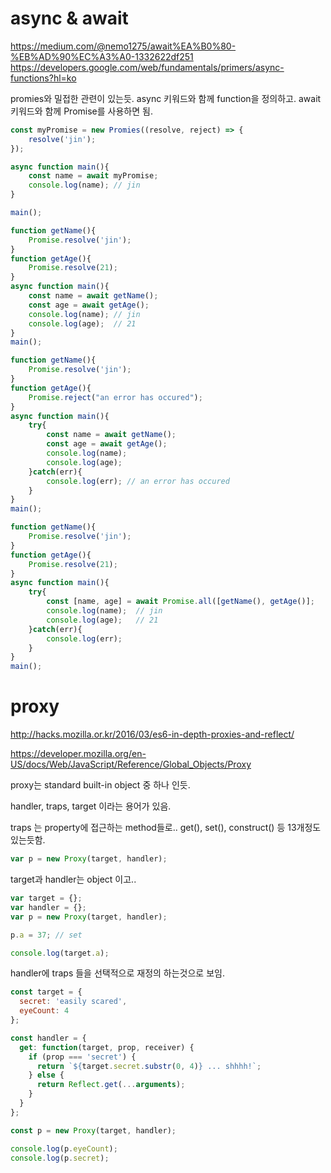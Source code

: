 # async & await

https://medium.com/@nemo1275/await%EA%B0%80-%EB%AD%90%EC%A3%A0-1332622df251  
https://developers.google.com/web/fundamentals/primers/async-functions?hl=ko  

promies와 밀접한 관련이 있는듯. 
async 키워드와 함께 function을 정의하고. 
await 키워드와 함께 Promise를 사용하면 됨. 

```js
const myPromise = new Promies((resolve, reject) => {
    resolve('jin');
});

async function main(){
    const name = await myPromise;
    console.log(name); // jin
}

main();
```


```js
function getName(){
    Promise.resolve('jin');
}
function getAge(){
    Promise.resolve(21);
}
async function main(){
    const name = await getName();
    const age = await getAge();
    console.log(name); // jin
    console.log(age);  // 21
}
main();
```

```js
function getName(){
    Promise.resolve('jin');
}
function getAge(){
    Promise.reject("an error has occured");
}
async function main(){
    try{
        const name = await getName();
        const age = await getAge();
        console.log(name); 
        console.log(age);  
    }catch(err){
        console.log(err); // an error has occured
    }
}
main();
```

```js
function getName(){
    Promise.resolve('jin');
}
function getAge(){
    Promise.resolve(21);
}
async function main(){
    try{
        const [name, age] = await Promise.all([getName(), getAge()];
        console.log(name);  // jin
        console.log(age);   // 21
    }catch(err){
        console.log(err);
    }
}
main();
```


# proxy

http://hacks.mozilla.or.kr/2016/03/es6-in-depth-proxies-and-reflect/

https://developer.mozilla.org/en-US/docs/Web/JavaScript/Reference/Global_Objects/Proxy

proxy는 standard built-in object 중 하나 인듯.

handler, traps, target 이라는 용어가 있음. 

traps 는 property에 접근하는 method들로.. get(), set(), construct() 등 13개정도 있는듯함. 

```js
var p = new Proxy(target, handler);
```

target과 handler는 object 이고.. 

```js
var target = {};
var handler = {};
var p = new Proxy(target, handler);

p.a = 37; // set 

console.log(target.a); 
```

handler에 traps 들을 선택적으로 재정의 하는것으로 보임. 

```js
const target = {
  secret: 'easily scared',
  eyeCount: 4
};

const handler = {
  get: function(target, prop, receiver) {
    if (prop === 'secret') {
      return `${target.secret.substr(0, 4)} ... shhhh!`;
    } else {
      return Reflect.get(...arguments);
    }
  }
};

const p = new Proxy(target, handler);

console.log(p.eyeCount);
console.log(p.secret);
```

